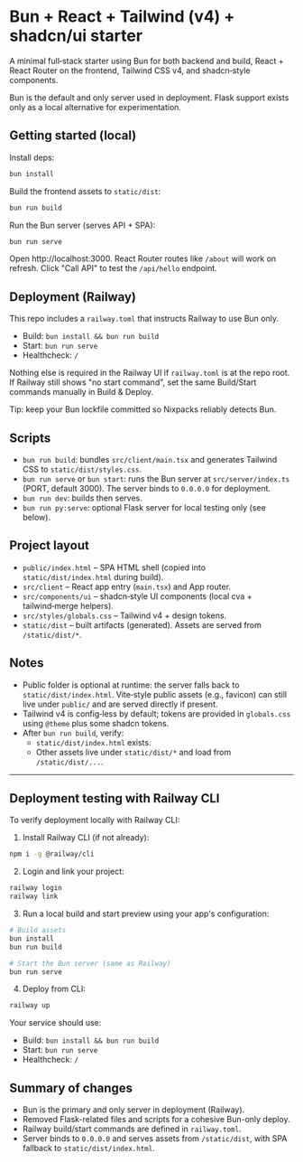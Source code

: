 # Bun + React + Tailwind (v4) + shadcn/ui starter

A minimal full‑stack starter using Bun for both backend and build, React + React Router on the frontend, Tailwind CSS v4, and shadcn‑style components.

Bun is the default and only server used in deployment. Flask support exists only as a local alternative for experimentation.

## Getting started (local)

Install deps:

```bash
bun install
```

Build the frontend assets to `static/dist`:

```bash
bun run build
```

Run the Bun server (serves API + SPA):

```bash
bun run serve
```

Open http://localhost:3000. React Router routes like `/about` will work on refresh. Click "Call API" to test the `/api/hello` endpoint.

## Deployment (Railway)
This repo includes a `railway.toml` that instructs Railway to use Bun only.

- Build: `bun install && bun run build`
- Start: `bun run serve`
- Healthcheck: `/`

Nothing else is required in the Railway UI if `railway.toml` is at the repo root. If Railway still shows "no start command", set the same Build/Start commands manually in Build & Deploy.

Tip: keep your Bun lockfile committed so Nixpacks reliably detects Bun.

## Scripts
- `bun run build`: bundles `src/client/main.tsx` and generates Tailwind CSS to `static/dist/styles.css`.
- `bun run serve` or `bun start`: runs the Bun server at `src/server/index.ts` (PORT, default 3000). The server binds to `0.0.0.0` for deployment.
- `bun run dev`: builds then serves.
- `bun run py:serve`: optional Flask server for local testing only (see below).

## Project layout
- `public/index.html` – SPA HTML shell (copied into `static/dist/index.html` during build).
- `src/client` – React app entry (`main.tsx`) and App router.
- `src/components/ui` – shadcn‑style UI components (local cva + tailwind‑merge helpers).
- `src/styles/globals.css` – Tailwind v4 + design tokens.
- `static/dist` – built artifacts (generated). Assets are served from `/static/dist/*`.

## Notes
- Public folder is optional at runtime: the server falls back to `static/dist/index.html`. Vite‑style public assets (e.g., favicon) can still live under `public/` and are served directly if present.
- Tailwind v4 is config‑less by default; tokens are provided in `globals.css` using `@theme` plus some shadcn tokens.
- After `bun run build`, verify:
  - `static/dist/index.html` exists.
  - Other assets live under `static/dist/*` and load from `/static/dist/...`.

---

## Deployment testing with Railway CLI
To verify deployment locally with Railway CLI:

1) Install Railway CLI (if not already):

```bash
npm i -g @railway/cli
```

2) Login and link your project:

```bash
railway login
railway link
```

3) Run a local build and start preview using your app's configuration:

```bash
# Build assets
bun install
bun run build

# Start the Bun server (same as Railway)
bun run serve
```

4) Deploy from CLI:

```bash
railway up
```

Your service should use:
- Build: `bun install && bun run build`
- Start: `bun run serve`
- Healthcheck: `/`

## Summary of changes
- Bun is the primary and only server in deployment (Railway).
- Removed Flask-related files and scripts for a cohesive Bun-only deploy.
- Railway build/start commands are defined in `railway.toml`.
- Server binds to `0.0.0.0` and serves assets from `/static/dist`, with SPA fallback to `static/dist/index.html`.
